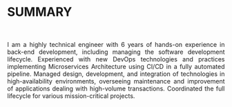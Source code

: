 # SUMMARY
<br>
<p align="justify">
I am a highly technical engineer with 6 years of hands-on experience in back-end development, including managing the software development lifecycle. Experienced with new DevOps technologies and practices implementing Microservices Architecture using CI/CD in a fully automated pipeline.
Managed design, development, and integration of technologies in high-availability environments, overseeing maintenance and improvement of applications dealing with high-volume transactions. Coordinated the full lifecycle for various mission-critical projects.
</p>
